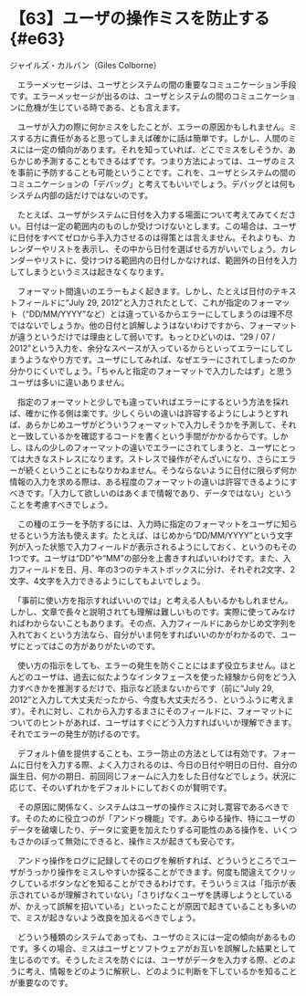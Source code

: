 # 【63】ユーザの操作ミスを防止する{#e63}

<div class="author">ジャイルズ・カルバン（Giles Colborne）</div>

　エラーメッセージは、ユーザとシステムの間の重要なコミュニケーション手段です。エラーメッセージが出るのは、ユーザとシステムの間のコミュニケーションに危機が生じている時である、とも言えます。

　ユーザが入力の際に何かミスをしたことが、エラーの原因かもしれません。ミスする方に責任があると思ってしまえば確かに話は簡単です。しかし、人間のミスには一定の傾向があります。それを知っていれば、どこでミスをしそうか、あらかじめ予測することもできるはずです。つまり方法によっては、ユーザのミスを事前に予防することも可能ということです。これを、ユーザとシステムの間のコミュニケーションの「デバッグ」と考えてもいいでしょう。デバッグとは何もシステム内部の話だけではないのです。

　たとえば、ユーザがシステムに日付を入力する場面について考えてみてください。日付は一定の範囲内のものしか受けつけないとします。この場合は、ユーザに日付をすべてゼロから手入力させるのは得策とは言えません。それよりも、カレンダーやリストを表示し、その中から日付を選ばせる方がいいでしょう。カレンダーやリストに、受けつける範囲内の日付しかなければ、範囲外の日付を入力してしまうというミスは起きなくなります。

　フォーマット間違いのエラーもよく起きます。しかし、たとえば日付のテキストフィールドに“July 29, 2012”と入力されたとして、これが指定のフォーマット（“DD/MM/YYYY”など）とは違っているからエラーにしてしまうのは理不尽ではないでしょうか。他の日付と誤解しようはないわけですから、フォーマットが違うというだけでは理由として弱いです。もっとひどいのは、“29 / 07 / 2012”という入力を、余分なスペースが入っているからといってエラーにしてしまうようなやり方です。ユーザにしてみれば、なぜエラーにされてしまったのか分かりにくいでしょう。「ちゃんと指定のフォーマットで入力したはず」と思うユーザは多いに違いありません。

　指定のフォーマットと少しでも違っていればエラーにするという方法を採れば、確かに作る側は楽です。少しくらいの違いは許容するようにしようとすれば、あらかじめユーザがどういうフォーマットで入力しそうかを予測して、それと一致しているかを確認するコードを書くという手間がかかるからです。しかし、ほんの少しのフォーマットの違いでエラーにされてしまうと、ユーザにとっては大きなストレスになります。ストレスで操作がぞんざいになり、さらにエラーが続くということにもなりかねません。そうならないように日付に限らず何か情報の入力を求める際は、ある程度のフォーマットの違いは許容できるようにすべきです。「入力して欲しいのはあくまで情報であり、データではない」ということを考慮すべきでしょう。

　この種のエラーを予防するには、入力時に指定のフォーマットをユーザに知らせるという方法も使えます。たとえば、はじめから“DD/MM/YYYY”という文字列が入った状態で入力フィールドが表示されるようにしておく、というのもその1つです。ユーザは“DD”や“MM”の部分を上書きすればいいわけです。また、入力フィールドを日、月、年の3つのテキストボックスに分け、それぞれ2文字、2文字、4文字を入力できるようにしてもよいでしょう。

　「事前に使い方を指示すればいいのでは」と考える人もいるかもしれません。しかし、文章で長々と説明されても理解は難しいものです。実際に使ってみなければわからないこともあります。その点、入力フィールドにあらかじめ文字列を入れておくという方法なら、自分がいま何をすればいいのかがわかるので、ユーザにとってはこの方がありがたいのです。

　使い方の指示をしても、エラーの発生を防ぐことにはまず役立ちません。ほとんどのユーザは、過去に似たようなインタフェースを使った経験から何をどう入力すべきかを推測するだけで、指示など読まないからです（前に“July 29, 2012”と入力して大丈夫だったから、今度も大丈夫だろう、というふうに考えます）。それに対し、これから入力するまさにそのフィールドに、フォーマットについてのヒントがあれば、ユーザはすぐにどう入力すればいいか理解できます。それでエラーの発生が防げるのです。

　デフォルト値を提供することも、エラー防止の方法としては有効です。フォームに日付を入力する際、よく入力されるのは、今日の日付や明日の日付、自分の誕生日、何かの期日、前回同じフォームに入力をした日付などでしょう。状況に応じて、そのいずれかをデフォルトにしておくのが賢明です。

　その原因に関係なく、システムはユーザの操作ミスに対し寛容であるべきです。そのために役立つのが「アンドゥ機能」です。あらゆる操作、特にユーザのデータを破壊したり、データに変更を加えたりする可能性のある操作を、いくつもさかのぼって無効にできると、操作ミスが起きても安心です。

　アンドゥ操作をログに記録してそのログを解析すれば、どういうところでユーザがうっかり操作をミスしやすいか探ることができます。何度も間違えてクリックしているボタンなどを知ることができるわけです。そういうミスは「指示が表示されているが理解されていない」「さりげなくユーザを誘導しようとしているが、かえって誤解を招いている」といったことが原因で起きていることも多いので、ミスが起きないよう改良を加えるべきでしょう。

　どういう種類のシステムであっても、ユーザのミスには一定の傾向があるものです。多くの場合、ミスはユーザとソフトウェアがお互いを誤解した結果として生じるのです。そうしたミスを防ぐには、ユーザがデータを入力する際、どのように考え、情報をどのように解釈し、どのように判断を下しているかを知ることが重要なのです。
